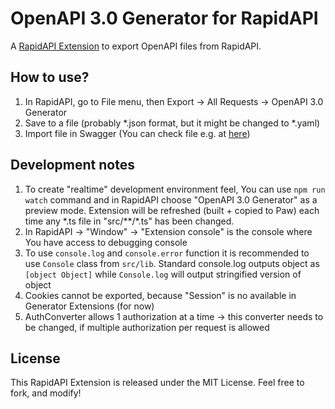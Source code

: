 # OpenAPI 3.0 Generator for RapidAPI

A [RapidAPI Extension](https://paw.cloud/extensions) to export OpenAPI files from RapidAPI.

## How to use?

1. In RapidAPI, go to File menu, then Export -> All Requests -> OpenAPI 3.0 Generator
2. Save to a file (probably *.json format, but it might be changed to *.yaml)
3. Import file in Swagger (You can check file e.g. at [here](https://editor.swagger.io))

## Development notes

1. To create "realtime" development environment feel, You can use `npm run watch` command and in RapidAPI choose "OpenAPI 3.0 Generator" as a preview mode. Extension will
   be refreshed (built + copied to Paw) each time any *.ts file in "src/\*\*/\*.ts" has been changed.
2. In RapidAPI -> "Window" -> "Extension console" is the console where You have access to debugging console
3. To use `console.log` and `console.error` function it is recommended to use `Console` class from `src/lib`. Standard console.log outputs object as `[object Object]`
   while `Console.log` will output stringified version of object
4. Cookies cannot be exported, because "Session" is no available in Generator Extensions (for now)
5. AuthConverter allows 1 authorization at a time -> this converter needs to be changed, if multiple authorization per request is allowed

## License

This RapidAPI Extension is released under the MIT License. Feel free to fork, and modify!
